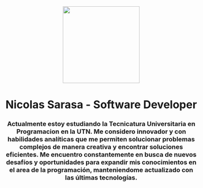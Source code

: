 <div id="header" align="center">
    <img src="https://media.giphy.com/media/VgBk8EZQILIaPIJymY/giphy-downsized.gif" width="200" />
    <h1 align="center">Nicolas Sarasa - Software Developer</h1>
    <h3 align="center">Actualmente estoy estudiando la Tecnicatura Universitaria en Programacion en la UTN. Me considero innovador y con habilidades analíticas que me permiten solucionar problemas complejos de manera creativa y encontrar soluciones eficientes. Me encuentro constantemente en busca de nuevos desafíos y oportunidades para expandir mis conocimientos en el area de la programación, manteniendome actualizado con las últimas tecnologías.</h3>
</div>
